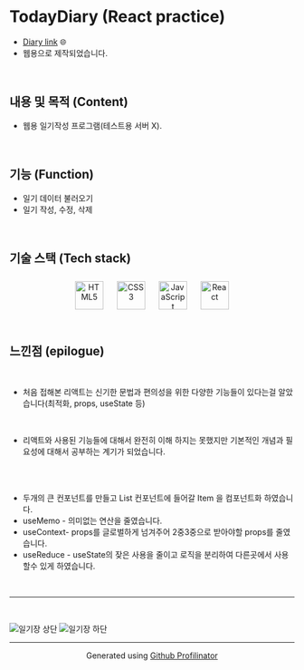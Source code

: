 
# TodayDiary (React practice)  
* [Diary link](https://chry8822.github.io/TodayDiary_v1/build/index.html) 🌐
* 웹용으로 제작되었습니다.

<br/>  

## 내용 및 목적 (Content)  
* 웹용 일기작성 프로그램(테스트용 서버 X).

<br/>  

## 기능 (Function)  
* 일기 데이터 불러오기
* 일기 작성, 수정, 삭제

<br/>  

## 기술 스택 (Tech stack)  
<div align="center">  
<img style="margin: 10px" src="https://profilinator.rishav.dev/skills-assets/html5-original-wordmark.svg" alt="HTML5" height="50" />  
<img style="margin: 10px" src="https://profilinator.rishav.dev/skills-assets/css3-original-wordmark.svg" alt="CSS3" height="50" />  
<img style="margin: 10px" src="https://profilinator.rishav.dev/skills-assets/javascript-original.svg" alt="JavaScript" height="50" />  
<img style="margin: 10px" src="https://profilinator.rishav.dev/skills-assets/react-original-wordmark.svg" alt="React" height="50" />  
</div>  

<br/>  



## 느낀점 (epilogue)  
<br>

* 처음 접해본 리액트는 신기한 문법과 편의성을 위한 다양한 기능들이 있다는걸 알았습니다(최적화, props, useState 등)

<br>


* 리액트와 사용된 기능들에 대해서 완전히 이해 하지는 못했지만 기본적인 개념과 필요성에 대해서 공부하는 계기가 되었습니다.

<br>


<br />

* 두개의 큰 컨포넌트를 만들고 List 컨포넌트에 들어갈 Item 을 컴포넌트화 하였습니다.
* useMemo - 의미없는 연산을 줄였습니다.
* useContext- props를 글로벌하게 넘겨주어 2중3중으로 받아야할 props를 줄였습니다.
* useReduce - useState의 잦은 사용을 줄이고 로직을 분리하여 다른곳에서 사용할수 있게 하였습니다.

<br>


----

<br>

![일기장 상단](https://user-images.githubusercontent.com/89508217/150281726-a898c7ec-820e-4df3-b993-e32826cf4673.jpg)
![일기장 하단](https://user-images.githubusercontent.com/89508217/150281729-d2140ccc-5f0a-4049-9190-1a8f4fc7edab.jpg)



----
<div align="center">Generated using <a href="https://profilinator.rishav.dev/" target="_blank">Github Profilinator</a></div>
